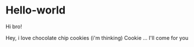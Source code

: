 # Hello-world

Hi bro!

Hey, i love chocolate chip cookies (i'm thinking)
Cookie ... I'll come for you
